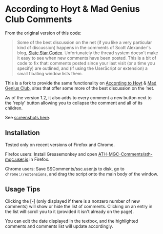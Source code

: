 According to Hoyt & Mad Genius Club Comments
============================================

From the original version of this code:
> Some of the best discussion on the net (if you like a very particular kind of discussion) happens in the comments of Scott Alexander's blog, [Slate Star Codex](http://slatestarcodex.com/). Unfortunately the thread system doesn't make it easy to see when new comments have been posted. This is a bit of code to fix that: comments posted since your last visit (or a time you specify) are outlined, and (if using the UserScript or extension) a small floating window lists them.

This is a fork to provide the same functionality on
[According to Hoyt](http://accordingtohoyt.com/) &
[Mad Genius Club](http://madgeniusclub.com/),
sites that offer some more of the best discussion on the ’net.

As of the version 1.2, it also adds to every comment a new button next to the 'reply' button allowing you to collapse the comment and all of its children.

See [screenshots here](http://imgur.com/a/ThOgM).

Installation
------------

Tested only on recent versions of Firefox and Chrome.

Firefox users: Install Greasemonkey and open [ATH-MGC-Comments/ath-mgc.user.js](https://github.com/jcsalomon/ATH-MGC-Comments/raw/master/ATH-MGC-Comments/ath-mgc.user.js) in Firefox.

Chrome users: Save SSComments/ssc.user.js to disk, go to `chrome://extensions`, and drag the script onto the main body of the window.

Usage Tips
----------

Clicking the \[-\] (only displayed if there is a nonzero number of new comments) will show or hide the list of comments. Clicking on an entry in the list will scroll you to it (provided it isn't already on the page).

You can edit the date displayed in the textbox, and the highlighted comments and comments list will update accordingly.
